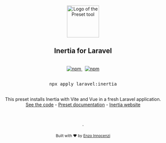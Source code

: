 <p align="center">
  <br />
  <a href="https://usepreset.dev">
    <img width="100" src="https://raw.githubusercontent.com/use-preset/cli/main/.github/assets/logo.svg" alt="Logo of the Preset tool">
  </a>
  <br />
</p>

<h2 align="center">Inertia for Laravel</h2>

<p align="center">
  <br />
  <a href="https://www.npmjs.com/package/use-preset">
    <img alt="npm" src="https://img.shields.io/npm/v/use-preset?label=preset">
  </a>
  <span>&nbsp;</span>
  <a href="https://usepreset.dev">
    <img alt="npm" src="https://img.shields.io/static/v1?label=documentation&message=read&color=0475b6">
  </a>
  <br />
  <br />
  <pre align="center">npx apply laravel:inertia</pre>
</p>
<br />

<div align="center">
  This preset installs Inertia with Vite and Vue in a fresh Laravel application.
  <br />
  <a href="https://github.com/laravel-presets/inertia/blob/main/preset.ts">See the code</a> - <a href="https://usepreset.dev">Preset documentation</a> - <a href="http://inertiajs.com/">Inertia website</a>
</div>

<p align="center">
  <br />
  <br />
  ·
  <br />
  <br />
  <sub>Built with ❤︎ by <a href="https://github.com/enzoinnocenzi">Enzo Innocenzi</a>
</p>
